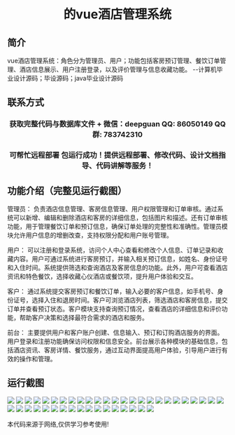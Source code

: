 <p><h1 align="center">的vue酒店管理系统</h1></p>

## 简介
vue酒店管理系统：角色分为管理员、用户；功能包括客房预订管理、餐饮订单管理、酒店信息展示、用户注册登录，以及评价管理与信息收藏功能。    --计算机毕业设计源码；毕设源码；java毕业设计源码


## 联系方式
<p><h3 align="center">获取完整代码与数据库文件 + 微信：deepguan QQ: 86050149 QQ群: 783742310</h3></p>
<p><h3 align="center">可帮忙远程部署 包运行成功！提供远程部署、修改代码、设计文档指导、代码讲解等服务！</h3></p>

## 功能介绍（完整见运行截图）
管理员： 负责酒店信息管理、客房信息管理、用户权限管理和订单审核。通过系统可以新增、编辑和删除酒店和客房的详细信息，包括图片和描述。还有订单审核功能，用于管理餐饮订单和预订信息，确保订单处理的完整性和准确性。管理员模块允许用户信息的增删改查，支持权限分配和用户账号管理。

用户： 可以注册和登录系统，访问个人中心查看和修改个人信息、订单记录和收藏内容。用户可通过系统进行客房预订，并输入相关预订信息，如姓名、身份证号和入住时间。系统提供筛选和查询酒店及客房信息的功能。此外，用户可查看酒店资讯和特色餐饮，选择收藏心仪酒店或餐饮项，提升用户体验和交互。

客户： 通过系统提交客房预订和餐饮订单，输入必要的客户信息，如手机号、身份证号，选择入住和退房时间。客户可浏览酒店列表，筛选酒店和客房信息，提交订单并查看预订状态。客户模块支持查询预订情况，查看酒店的详细信息和评价功能，帮助客户决策和选择最符合需求的酒店和服务。

前台： 主要提供用户和客户账户创建、信息输入、预订和订购酒店服务的界面。用户登录和注册功能确保访问权限和信息安全。前台展示各种模块的基础信息，包括酒店资讯、客房详情、餐饮服务，通过互动界面提高用户体验，引导用户进行有效的操作和管理。


## 运行截图
![](https://bs-1329754181.cos.ap-shanghai.myqcloud.com/ssm/HotelManagementSystem1/img/001.jpg)
![](https://bs-1329754181.cos.ap-shanghai.myqcloud.com/ssm/HotelManagementSystem1/img/002.jpg)
![](https://bs-1329754181.cos.ap-shanghai.myqcloud.com/ssm/HotelManagementSystem1/img/003.jpg)
![](https://bs-1329754181.cos.ap-shanghai.myqcloud.com/ssm/HotelManagementSystem1/img/004.jpg)
![](https://bs-1329754181.cos.ap-shanghai.myqcloud.com/ssm/HotelManagementSystem1/img/005.jpg)
![](https://bs-1329754181.cos.ap-shanghai.myqcloud.com/ssm/HotelManagementSystem1/img/006.jpg)
![](https://bs-1329754181.cos.ap-shanghai.myqcloud.com/ssm/HotelManagementSystem1/img/007.jpg)
![](https://bs-1329754181.cos.ap-shanghai.myqcloud.com/ssm/HotelManagementSystem1/img/008.jpg)
![](https://bs-1329754181.cos.ap-shanghai.myqcloud.com/ssm/HotelManagementSystem1/img/009.jpg)
![](https://bs-1329754181.cos.ap-shanghai.myqcloud.com/ssm/HotelManagementSystem1/img/010.jpg)
![](https://bs-1329754181.cos.ap-shanghai.myqcloud.com/ssm/HotelManagementSystem1/img/011.jpg)
![](https://bs-1329754181.cos.ap-shanghai.myqcloud.com/ssm/HotelManagementSystem1/img/012.jpg)
![](https://bs-1329754181.cos.ap-shanghai.myqcloud.com/ssm/HotelManagementSystem1/img/013.jpg)
![](https://bs-1329754181.cos.ap-shanghai.myqcloud.com/ssm/HotelManagementSystem1/img/014.jpg)
![](https://bs-1329754181.cos.ap-shanghai.myqcloud.com/ssm/HotelManagementSystem1/img/015.jpg)
![](https://bs-1329754181.cos.ap-shanghai.myqcloud.com/ssm/HotelManagementSystem1/img/016.jpg)
![](https://bs-1329754181.cos.ap-shanghai.myqcloud.com/ssm/HotelManagementSystem1/img/017.jpg)
![](https://bs-1329754181.cos.ap-shanghai.myqcloud.com/ssm/HotelManagementSystem1/img/018.jpg)
![](https://bs-1329754181.cos.ap-shanghai.myqcloud.com/ssm/HotelManagementSystem1/img/019.jpg)
![](https://bs-1329754181.cos.ap-shanghai.myqcloud.com/ssm/HotelManagementSystem1/img/020.jpg)
![](https://bs-1329754181.cos.ap-shanghai.myqcloud.com/ssm/HotelManagementSystem1/img/021.jpg)
![](https://bs-1329754181.cos.ap-shanghai.myqcloud.com/ssm/HotelManagementSystem1/img/022.jpg)
![](https://bs-1329754181.cos.ap-shanghai.myqcloud.com/ssm/HotelManagementSystem1/img/023.jpg)
![](https://bs-1329754181.cos.ap-shanghai.myqcloud.com/ssm/HotelManagementSystem1/img/024.jpg)
![](https://bs-1329754181.cos.ap-shanghai.myqcloud.com/ssm/HotelManagementSystem1/img/025.jpg)
![](https://bs-1329754181.cos.ap-shanghai.myqcloud.com/ssm/HotelManagementSystem1/img/026.jpg)
![](https://bs-1329754181.cos.ap-shanghai.myqcloud.com/ssm/HotelManagementSystem1/img/027.jpg)
![](https://bs-1329754181.cos.ap-shanghai.myqcloud.com/ssm/HotelManagementSystem1/img/028.jpg)
![](https://bs-1329754181.cos.ap-shanghai.myqcloud.com/ssm/HotelManagementSystem1/img/029.jpg)
![](https://bs-1329754181.cos.ap-shanghai.myqcloud.com/ssm/HotelManagementSystem1/img/030.jpg)
![](https://bs-1329754181.cos.ap-shanghai.myqcloud.com/ssm/HotelManagementSystem1/img/031.jpg)
![](https://bs-1329754181.cos.ap-shanghai.myqcloud.com/ssm/HotelManagementSystem1/img/032.jpg)
![](https://bs-1329754181.cos.ap-shanghai.myqcloud.com/ssm/HotelManagementSystem1/img/033.jpg)
![](https://bs-1329754181.cos.ap-shanghai.myqcloud.com/ssm/HotelManagementSystem1/img/034.jpg)
![](https://bs-1329754181.cos.ap-shanghai.myqcloud.com/ssm/HotelManagementSystem1/img/035.jpg)
![](https://bs-1329754181.cos.ap-shanghai.myqcloud.com/ssm/HotelManagementSystem1/img/036.jpg)
![](https://bs-1329754181.cos.ap-shanghai.myqcloud.com/ssm/HotelManagementSystem1/img/037.jpg)
![](https://bs-1329754181.cos.ap-shanghai.myqcloud.com/ssm/HotelManagementSystem1/img/038.jpg)
![](https://bs-1329754181.cos.ap-shanghai.myqcloud.com/ssm/HotelManagementSystem1/img/039.jpg)
![](https://bs-1329754181.cos.ap-shanghai.myqcloud.com/ssm/HotelManagementSystem1/img/040.jpg)
![](https://bs-1329754181.cos.ap-shanghai.myqcloud.com/ssm/HotelManagementSystem1/img/041.jpg)
![](https://bs-1329754181.cos.ap-shanghai.myqcloud.com/ssm/HotelManagementSystem1/img/042.jpg)

<p>本代码来源于网络,仅供学习参考使用!</p>
